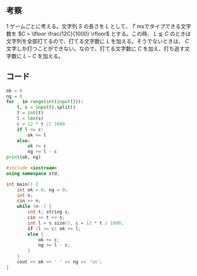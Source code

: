 ## 考察

$1$ ゲームごとに考える。文字列 $S$ の長さを $L$ として、 $T$ msでタイプできる文字数を $C = \lfloor \frac{12C}{1000} \rfloor$ とする。この時、 $L \leqq C$ のときは文字列を全部打てるので、打てる文字数に $L$ を加える。そうでないときは、 $C$ 文字しか打つことができない。なので、打てる文字数に $C$ を加え、打ち逃す文字数に $L-C$ を加える。

## コード

``` py
ok = 0
ng = 0
for _ in range(int(input())):
	t, s = input().split()
	t = int(t)
	l = len(s)
	c = 12 * t // 1000
	if l <= c:
		ok += l
	else:
		ok += c
		ng += l - c
print(ok, ng)
```

``` cpp
#include <iostream>
using namespace std;

int main() {
	int ok = 0, ng = 0;
	int n;
	cin >> n;
	while (n--) {
		int t; string s;
		cin >> t >> s;
		int l = s.size(), c = 12 * t / 1000;
		if (l <= c) ok += l;
		else {
			ok += c;
			ng += l - c;
		}
	}
	cout << ok << ' ' << ng << '\n';
}
```
